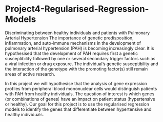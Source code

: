 # Project4-Regularised-Regression-Models

Discriminating between healthy individuals and patients with
Pulmonary Arterial Hypertension
The importance of genetic predisposition, inflammation, and auto-immune mechanisms in the development of
pulmonary arterial hypertension (PAH) is becoming increasingly clear. It is hypothesised that the development
of PAH requires first a genetic susceptibility followed by one or several secondary trigger factors such as a
viral infection or drug exposure. The individual’s genetic susceptibility and the interaction of the genotype
with the promoting factor(s) still remain areas of active research.


In this project we will hypothesise that the analysis of gene expression profiles from peripheral blood
mononuclear cells would distinguish patients with PAH from healthy individuals. The question of interest is
which genes (or combinations of genes) have an impact on patient status (hypertensive or healthy). Our
goal for this project is to use the regularised regression models to identify the genes that differentiate between hypertensive and healthy individuals.
